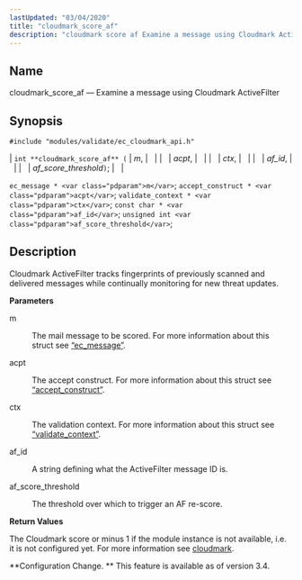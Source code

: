 ```yaml
---
lastUpdated: "03/04/2020"
title: "cloudmark_score_af"
description: "cloudmark score af Examine a message using Cloudmark Active Filter int cloudmark score af m acpt ctx af id af score threshold ec message m accept construct acpt validate context ctx const char af id unsigned int af score threshold Cloudmark Active Filter tracks fingerprints of previously scanned and delivered..."
---
```


<a name="apis.cloudmark_score_af"></a> 
## Name

cloudmark_score_af — Examine a message using Cloudmark ActiveFilter

## Synopsis

`#include "modules/validate/ec_cloudmark_api.h"`

| `int **cloudmark_score_af** (` | <var class="pdparam">m</var>, |   |
|   | <var class="pdparam">acpt</var>, |   |
|   | <var class="pdparam">ctx</var>, |   |
|   | <var class="pdparam">af_id</var>, |   |
|   | <var class="pdparam">af_score_threshold</var>`)`; |   |

`ec_message * <var class="pdparam">m</var>`;
`accept_construct * <var class="pdparam">acpt</var>`;
`validate_context * <var class="pdparam">ctx</var>`;
`const char * <var class="pdparam">af_id</var>`;
`unsigned int <var class="pdparam">af_score_threshold</var>`;<a name="idp47066960"></a> 
## Description

Cloudmark ActiveFilter tracks fingerprints of previously scanned and delivered messages while continually monitoring for new threat updates.

**<a name="idp47068288"></a> Parameters**

<dl class="variablelist">

<dt>m</dt>

<dd>

The mail message to be scored. For more information about this struct see [“ec_message”](/momentum/3/3-api/structs-ec-message).

</dd>

<dt>acpt</dt>

<dd>

The accept construct. For more information about this struct see [“accept_construct”](/momentum/3/3-api/structs-accept-construct).

</dd>

<dt>ctx</dt>

<dd>

The validation context. For more information about this struct see [“validate_context”](/momentum/3/3-api/structs-validate-context).

</dd>

<dt>af_id</dt>

<dd>

A string defining what the ActiveFilter message ID is.

</dd>

<dt>af_score_threshold</dt>

<dd>

The threshold over which to trigger an AF re-score.

</dd>

</dl>

**<a name="idp47080272"></a> Return Values**

The Cloudmark score or minus 1 if the module instance is not available, i.e. it is not configured yet. For more information see [cloudmark](/momentum/3/3-reference/3-reference-modules-cloudmark).

**Configuration Change. ** This feature is available as of version 3.4.